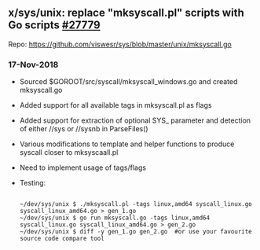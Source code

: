 ## x/sys/unix: replace "mksyscall.pl" scripts with Go scripts [#27779](https://github.com/golang/go/issues/27779)

Repo: https://github.com/viswesr/sys/blob/master/unix/mksyscall.go

### 17-Nov-2018

* Sourced $GOROOT/src/syscall/mksyscall_windows.go and created mksyscall.go
* Added support for all available tags in mksyscall.pl as flags
* Added support for extraction of optional SYS_<NAME> parameter and detection of either //sys or //sysnb in ParseFiles()
* Various modifications to template and helper functions to produce syscall closer to mksyscaall.pl 
* Need to implement usage of tags/flags
* Testing:
  
  <code>
  ~/dev/sys/unix $ ./mksyscall.pl -tags linux,amd64 syscall_linux.go syscall_linux_amd64.go > gen_1.go
  ~/dev/sys/unix $ go run mksyscall.go -tags linux,amd64 syscall_linux.go syscall_linux_amd64.go > gen_2.go
  ~/dev/sys/unix $ diff -y gen_1.go gen_2.go  #or use your favourite source code compare tool
  <code>
